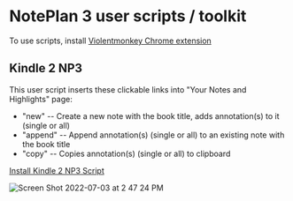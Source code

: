 # NotePlan 3 user scripts / toolkit

To use scripts, install [Violentmonkey Chrome extension](https://chrome.google.com/webstore/detail/violentmonkey/jinjaccalgkegednnccohejagnlnfdag)

## Kindle 2 NP3

This user script inserts these clickable links into "Your Notes and Highlights" page:
- "new" -- Create a new note with the book title, adds annotation(s) to it (single or all)
- "append" -- Append annotation(s) (single or all) to an existing note with the book title
- "copy" -- Copies annotation(s) (single or all) to clipboard

[Install Kindle 2 NP3 Script](https://raw.githubusercontent.com/jlc467/np3_user_scripts/main/kindle_to_np3.user.js)

![Screen Shot 2022-07-03 at 2 47 24 PM](https://user-images.githubusercontent.com/6405557/177053220-1094d89f-1042-493c-95ce-0ce34866f829.png)


 

